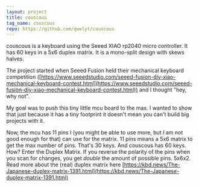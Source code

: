 ```yaml
---
layout: project
title: couscous
tag_name: couscous
repo: https://github.com/qwelyt/couscous
---
```

couscous is a keyboard using the Seeed XIAO rp2040 micro controller. It has 60 keys in a 5x6  duplex matrix. It is a mono-split design with skews halves.

The project started when Seeed Fusion held their mechanical keyboard competition ([https://www.seeedstudio.com/seeed-fusion-diy-xiao-mechanical-keyboard-contest.html](https://www.seeedstudio.com/seeed-fusion-diy-xiao-mechanical-keyboard-contest.html)) and I thought "hey, why not".

My goal was to push this tiny little mcu board to the max. I wanted to show that just because it has a tiny footprint it doesn't mean you can't build big projects with it.

Now, the mcu has 11 pins I (you might be able to use more, but *I* am not good enough for that) can use for the matrix. 11 pins means a 5x6 matrix to get the max number of pins. That's 30 keys. And couscous has 60 keys. How? Enter the Duplex Matrix. If you reverse the polarity of the pins when you scan for changes, you get *double* the amount of possible pins. 5x6x2. Read more about the (real) duplex matrix here [https://kbd.news/The-Japanese-duplex-matrix-1391.html](https://kbd.news/The-Japanese-duplex-matrix-1391.html)
